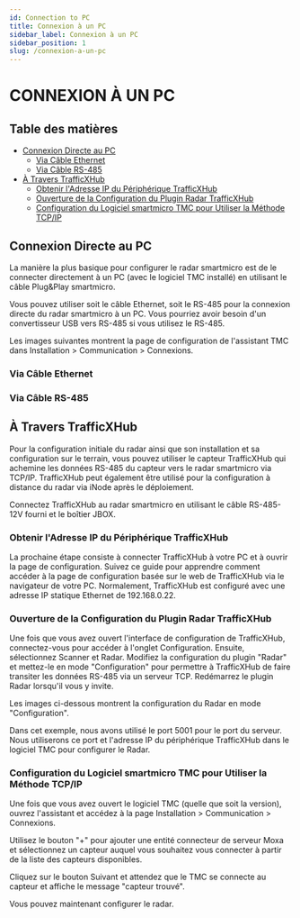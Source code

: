 ```yaml
---
id: Connection to PC
title: Connexion à un PC
sidebar_label: Connexion à un PC
sidebar_position: 1
slug: /connexion-a-un-pc
---
```


# CONNEXION À UN PC

## Table des matières

- [Connexion Directe au PC](#connexion-directe-au-pc)
  - [Via Câble Ethernet](#via-câble-ethernet)
  - [Via Câble RS-485](#via-câble-rs-485)
- [À Travers TrafficXHub](#à-travers-trafficxhub)
  - [Obtenir l'Adresse IP du Périphérique TrafficXHub](#obtenir-l'adresse-ip-du-périphérique-trafficxhub)
  - [Ouverture de la Configuration du Plugin Radar TrafficXHub](#ouverture-de-la-configuration-du-plugin-radar-trafficxhub)
  - [Configuration du Logiciel smartmicro TMC pour Utiliser la Méthode TCP/IP](#configuration-du-logiciel-smartmicro-tmc-pour-utiliser-la-méthode-tcpip)

## Connexion Directe au PC

La manière la plus basique pour configurer le radar smartmicro est de le connecter directement à un PC (avec le logiciel TMC installé) en utilisant le câble Plug&Play smartmicro.

Vous pouvez utiliser soit le câble Ethernet, soit le RS-485 pour la connexion directe du radar smartmicro à un PC. Vous pourriez avoir besoin d'un convertisseur USB vers RS-485 si vous utilisez le RS-485.

Les images suivantes montrent la page de configuration de l'assistant TMC dans Installation > Communication > Connexions.

### Via Câble Ethernet

### Via Câble RS-485


## À Travers TrafficXHub

Pour la configuration initiale du radar ainsi que son installation et sa configuration sur le terrain, vous pouvez utiliser le capteur TrafficXHub qui achemine les données RS-485 du capteur vers le radar smartmicro via TCP/IP. TrafficXHub peut également être utilisé pour la configuration à distance du radar via iNode après le déploiement.

Connectez TrafficXHub au radar smartmicro en utilisant le câble RS-485-12V fourni et le boîtier JBOX.

### Obtenir l'Adresse IP du Périphérique TrafficXHub

La prochaine étape consiste à connecter TrafficXHub à votre PC et à ouvrir la page de configuration. Suivez ce guide pour apprendre comment accéder à la page de configuration basée sur le web de TrafficXHub via le navigateur de votre PC. Normalement, TrafficXHub est configuré avec une adresse IP statique Ethernet de 192.168.0.22.

### Ouverture de la Configuration du Plugin Radar TrafficXHub

Une fois que vous avez ouvert l'interface de configuration de TrafficXHub, connectez-vous pour accéder à l'onglet Configuration. Ensuite, sélectionnez Scanner et Radar. Modifiez la configuration du plugin "Radar" et mettez-le en mode "Configuration" pour permettre à TrafficXHub de faire transiter les données RS-485 via un serveur TCP. Redémarrez le plugin Radar lorsqu'il vous y invite.

Les images ci-dessous montrent la configuration du Radar en mode "Configuration".

Dans cet exemple, nous avons utilisé le port 5001 pour le port du serveur. Nous utiliserons ce port et l'adresse IP du périphérique TrafficXHub dans le logiciel TMC pour configurer le Radar.

### Configuration du Logiciel smartmicro TMC pour Utiliser la Méthode TCP/IP

Une fois que vous avez ouvert le logiciel TMC (quelle que soit la version), ouvrez l'assistant et accédez à la page Installation > Communication > Connexions.

Utilisez le bouton "+" pour ajouter une entité connecteur de serveur Moxa et sélectionnez un capteur auquel vous souhaitez vous connecter à partir de la liste des capteurs disponibles.

Cliquez sur le bouton Suivant et attendez que le TMC se connecte au capteur et affiche le message "capteur trouvé".

Vous pouvez maintenant configurer le radar.
